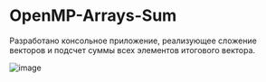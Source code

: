# OpenMP-Arrays-Sum
Разработано консольное приложение, реализующее сложение векторов и подсчет суммы всех элементов итогового вектора.

![image](https://user-images.githubusercontent.com/76547066/205088665-8bc727a4-a11e-44b2-b1eb-df658a70fe67.png)
